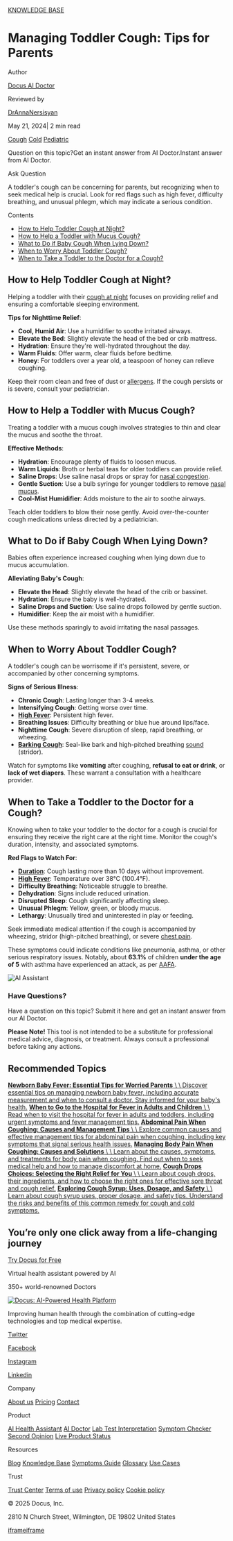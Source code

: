 [KNOWLEDGE BASE](https://docus.ai/knowledge-base)

# Managing Toddler Cough: Tips for Parents

Author

[Docus AI Doctor](https://docus.ai/ai-doctor)

Reviewed by

[DrAnnaNersisyan](https://docus.ai/author/dr-anna-nersisyan)

May 21, 2024\| 2 min read

[Cough](https://docus.ai/tags/cough) [Cold](https://docus.ai/tags/cold) [Pediatric](https://docus.ai/tags/pediatric)

Question on this topic?Get an instant answer from AI Doctor.Instant answer from AI Doctor.

Ask Question

A toddler's cough can be concerning for parents, but recognizing when to seek medical help is crucial. Look for red flags such as high fever, difficulty breathing, and unusual phlegm, which may indicate a serious condition.

Contents

- [How to Help Toddler Cough at Night?](https://docus.ai/knowledge-base/managing-toddler-cough#how-to-help-toddler-cough-at-night)
- [How to Help a Toddler with Mucus Cough?](https://docus.ai/knowledge-base/managing-toddler-cough#how-to-help-a-toddler-with-mucus-cough)
- [What to Do if Baby Cough When Lying Down?](https://docus.ai/knowledge-base/managing-toddler-cough#what-to-do-if-baby-cough-when-lying-down)
- [When to Worry About Toddler Cough?](https://docus.ai/knowledge-base/managing-toddler-cough#when-to-worry-about-toddler-cough)
- [When to Take a Toddler to the Doctor for a Cough?](https://docus.ai/knowledge-base/managing-toddler-cough#when-to-take-a-toddler-to-the-doctor-for-a-cough)

## How to Help Toddler Cough at Night?

Helping a toddler with their [cough at night](https://docus.ai/knowledge-base/relief-for-cough-at-night) focuses on providing relief and ensuring a comfortable sleeping environment.

**Tips for Nighttime Relief**:

- **Cool, Humid Air**: Use a humidifier to soothe irritated airways.
- **Elevate the Bed**: Slightly elevate the head of the bed or crib mattress.
- **Hydration**: Ensure they're well-hydrated throughout the day.
- **Warm Fluids**: Offer warm, clear fluids before bedtime.
- **Honey**: For toddlers over a year old, a teaspoon of honey can relieve coughing.

Keep their room clean and free of dust or [allergens](https://docus.ai/symptoms-guide/allergy-headache-relief#common-allergy-triggers). If the cough persists or is severe, consult your pediatrician.

## How to Help a Toddler with Mucus Cough?

Treating a toddler with a mucus cough involves strategies to thin and clear the mucus and soothe the throat.

**Effective Methods**:

- **Hydration**: Encourage plenty of fluids to loosen mucus.
- **Warm Liquids**: Broth or herbal teas for older toddlers can provide relief.
- **Saline Drops**: Use saline nasal drops or spray for [nasal congestion](https://docus.ai/symptoms-guide/newborn-sounds-congested-no-mucus).
- **Gentle Suction**: Use a bulb syringe for younger toddlers to remove [nasal mucus](https://docus.ai/symptoms-guide/thick-rubbery-mucus-from-nose).
- **Cool-Mist Humidifier**: Adds moisture to the air to soothe airways.

Teach older toddlers to blow their nose gently. Avoid over-the-counter cough medications unless directed by a pediatrician.

## What to Do if Baby Cough When Lying Down?

Babies often experience increased coughing when lying down due to mucus accumulation.

**Alleviating Baby's Cough**:

- **Elevate the Head**: Slightly elevate the head of the crib or bassinet.
- **Hydration**: Ensure the baby is well-hydrated.
- **Saline Drops and Suction**: Use saline drops followed by gentle suction.
- **Humidifier**: Keep the air moist with a humidifier.

Use these methods sparingly to avoid irritating the nasal passages.

## When to Worry About Toddler Cough?

A toddler's cough can be worrisome if it's persistent, severe, or accompanied by other concerning symptoms.

**Signs of Serious Illness**:

- **Chronic Cough**: Lasting longer than 3-4 weeks.
- **Intensifying Cough**: Getting worse over time.
- [**High Fever**](https://docus.ai/knowledge-base/when-to-go-to-the-hospital-for-fever): Persistent high fever.
- **Breathing Issues**: Difficulty breathing or blue hue around lips/face.
- **Nighttime Cough**: Severe disruption of sleep, rapid breathing, or wheezing.
- [**Barking Cough**](https://docus.ai/knowledge-base/understanding-cough-sound): Seal-like bark and high-pitched breathing [sound](https://docus.ai/knowledge-base/what-your-cough-sound-says-about-your-health) (stridor).

Watch for symptoms like **vomiting** after coughing, **refusal to eat or drink**, or **lack of wet diapers**. These warrant a consultation with a healthcare provider.

## When to Take a Toddler to the Doctor for a Cough?

Knowing when to take your toddler to the doctor for a cough is crucial for ensuring they receive the right care at the right time. Monitor the cough's duration, intensity, and associated symptoms.

**Red Flags to Watch For**:

- [**Duration**](https://docus.ai/knowledge-base/understanding-how-long-cough-lasts): Cough lasting more than 10 days without improvement.
- [**High Fever**](https://docus.ai/knowledge-base/er-for-fever-when-to-seek-emergency-care): Temperature over 38°C (100.4°F).
- **Difficulty Breathing**: Noticeable struggle to breathe.
- **Dehydration**: Signs include reduced urination.
- **Disrupted Sleep**: Cough significantly affecting sleep.
- **Unusual Phlegm**: Yellow, green, or bloody mucus.
- **Lethargy**: Unusually tired and uninterested in play or feeding.

Seek immediate medical attention if the cough is accompanied by wheezing, stridor (high-pitched breathing), or severe [chest pain](https://docus.ai/knowledge-base/managing-body-pain-when-coughing).

These symptoms could indicate conditions like pneumonia, asthma, or other serious respiratory issues. Notably, about **63.1%** of children **under the age of 5** with asthma have experienced an attack, as per [AAFA](https://aafa.org/asthma/asthma-facts/#:~:text=What%20Are%20the%20Rates%20of,attacks%20in%20the%20past%20year.&text=About%2063.1%25%20of%20children%20under,with%20asthma%20had%20an%20attack.).

![AI Assistant](https://docus.ai/images/small-assistant.png)

### Have Questions?

Have a question on this topic? Submit it here and get an instant answer from our AI Doctor.

**Please Note!** This tool is not intended to be a substitute for professional medical advice, diagnosis, or treatment. Always consult a professional before taking any actions.

## Recommended Topics

[**Newborn Baby Fever: Essential Tips for Worried Parents** \\
\\
Discover essential tips on managing newborn baby fever, including accurate measurement and when to consult a doctor. Stay informed for your baby's health.](https://docus.ai/knowledge-base/newborn-baby-fever-essential-tips) [**When to Go to the Hospital for Fever in Adults and Children** \\
\\
Read when to visit the hospital for fever in adults and toddlers, including urgent symptoms and fever management tips.](https://docus.ai/knowledge-base/when-to-go-to-the-hospital-for-fever) [**Abdominal Pain When Coughing: Causes and Management Tips** \\
\\
Explore common causes and effective management tips for abdominal pain when coughing, including key symptoms that signal serious health issues.](https://docus.ai/knowledge-base/treatmnet-and-causes-of-abdominal-pain-when-coughing) [**Managing Body Pain When Coughing: Causes and Solutions** \\
\\
Learn about the causes, symptoms, and treatments for body pain when coughing. Find out when to seek medical help and how to manage discomfort at home.](https://docus.ai/knowledge-base/managing-body-pain-when-coughing) [**Cough Drops Choices: Selecting the Right Relief for You** \\
\\
Learn about cough drops, their ingredients, and how to choose the right ones for effective sore throat and cough relief.](https://docus.ai/knowledge-base/cough-drops-choices) [**Exploring Cough Syrup: Uses, Dosage, and Safety** \\
\\
Learn about cough syrup uses, proper dosage, and safety tips. Understand the risks and benefits of this common remedy for cough and cold symptoms.](https://docus.ai/knowledge-base/exploring-cough-syrup)

## You’re only one click away from a life-changing journey

[Try Docus for Free](https://my.docus.ai/auth/signup)

Virtual health assistant powered by AI

350+ world-renowned Doctors

[![Docus: AI-Powered Health Platform](https://docus.ai/docus-dark-logo.svg)](https://docus.ai/)

Improving human health through the combination of cutting-edge technologies and top medical expertise.

[Twitter](https://twitter.com/docus_ai)

[Facebook](https://www.facebook.com/docusai)

[Instagram](https://www.instagram.com/docus.ai/)

[Linkedin](https://www.linkedin.com/company/docusai/)

Company

[About us](https://docus.ai/about-us) [Pricing](https://docus.ai/pricing) [Contact](https://docus.ai/contact)

Product

[AI Health Assistant](https://docus.ai/ai-health-assistant) [AI Doctor](https://docus.ai/ai-doctor) [Lab Test Interpretation](https://docus.ai/lab-test-interpretation) [Symptom Checker](https://docus.ai/symptom-checker) [Second Opinion](https://docus.ai/second-opinion) [Live Product Status](https://docus.statuspage.io/)

Resources

[Blog](https://docus.ai/blog) [Knowledge Base](https://docus.ai/knowledge-base) [Symptoms Guide](https://docus.ai/symptoms-guide) [Glossary](https://docus.ai/glossary) [Use Cases](https://docus.ai/use-cases)

Trust

[Trust Center](https://trust.docus.ai/) [Terms of use](https://docus.ai/terms-of-use) [Privacy policy](https://docus.ai/privacy-policy) [Cookie policy](https://docus.ai/cookie-policy)

© 2025 Docus, Inc.

2810 N Church Street, Wilmington, DE 19802 United States

[iframe](https://td.doubleclick.net/td/ga/rul?tid=G-C1NR4HEC74&gacid=2099495876.1741381239&gtm=45je5362v874030715z8849365654za200zb849365654&dma=0&gcs=G1--&gcd=13l3l3R3l5l1&npa=0&pscdl=noapi&aip=1&fledge=1&frm=0&tag_exp=102067808~102482433~102539968~102587591~102640600~102717422~102788824~102791783&z=545916115)[iframe](https://td.doubleclick.net/td/rul/11076298198?random=1741381239019&cv=11&fst=1741381239019&fmt=3&bg=ffffff&guid=ON&async=1&gtm=45je5362v874030715z8849365654za200zb849365654&gcd=13l3l3R3l5l1&dma=0&tag_exp=102067808~102482433~102539968~102587591~102640600~102717422~102788824~102791783&u_w=1280&u_h=1024&url=https%3A%2F%2Fdocus.ai%2Fknowledge-base%2Fmanaging-toddler-cough&hn=www.googleadservices.com&frm=0&tiba=Managing%20Toddler%20Cough%3A%20Tips%20for%20Parents&npa=0&pscdl=noapi&auid=510133711.1741381239&uaa=&uab=&uafvl=&uamb=0&uam=&uap=&uapv=&uaw=0&fledge=1&data=event%3Dgtag.config)